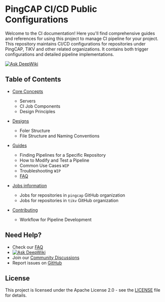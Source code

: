 # PingCAP CI/CD Public Configurations

Welcome to the CI documentation! Here you'll find comprehensive guides and references for using this project to manage CI pipeline for your project.
This repository maintains CI/CD configurations for repositories under PingCAP, TiKV and other related organizations.
It contains both trigger configurations and detailed pipeline implementations.

[![Ask DeepWiki](https://deepwiki.com/badge.svg)](https://deepwiki.com/PingCAP-QE/ci)

## Table of Contents

- [Core Concepts](./core-concepts.md)
  - Servers
  - CI Job Components
  - Design Principles

- [Designs](./designs/README.md)
  - Foler Structure
  - File Structure and Naming Conventions

- [Guides](./guides/README.md)
  - Finding Pipelines for a Specific Repository
  - How to Modify and Test a Pipeline
  - Common Use Cases `WIP`
  - Troubleshooting `WIP`
  - [FAQ](./guides/FAQ.md)

- [Jobs information](./jobs/README.md)
  - Jobs for repositories in `pingcap` GitHub organization
  - Jobs for repositories in `tikv` GitHub organization

- [Contributing](./contributing.md)
  - Workflow for Pipeline Development

## Need Help?

- Check our [FAQ](./guides/FAQ.md)
- [![Ask DeepWiki](https://deepwiki.com/badge.svg)](https://deepwiki.com/PingCAP-QE/ci)
- Join our [Community Discussions](https://github.com/PingCAP-QE/ci/discussions)
- Report issues on [GitHub](https://github.com/PingCAP-QE/ci/issues)

## License

This project is licensed under the Apache License 2.0 - see the [LICENSE](../LICENSE) file for details.
